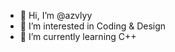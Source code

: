 - 👋 Hi, I’m @azvlyy
- 👀 I’m interested in Coding & Design
- 🌱 I’m currently learning C++

<!---
azvlyy/azvlyy is a ✨ special ✨ repository because its `README.md` (this file) appears on your GitHub profile.
You can click the Preview link to take a look at your changes.
--->
